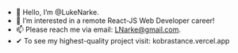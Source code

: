 - 👋 Hello, I’m @LukeNarke.
- 👀 I’m interested in a remote React-JS Web Developer career!
- 📫 Please reach me via email: LNarke@gmail.com.
- ✔ To see my highest-quality project visit: kobrastance.vercel.app

<!---
LukeNarke/LukeNarke is a ✨ special ✨ repository because its `README.md` (this file) appears on your GitHub profile.
You can click the Preview link to take a look at your changes.
--->

